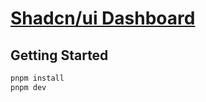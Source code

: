 # [Shadcn/ui Dashboard](https://youtu.be/j2iWwaPW5OE?si=pBGTme4h6PvNx1xh)

## Getting Started

```bash
pnpm install
pnpm dev
```


